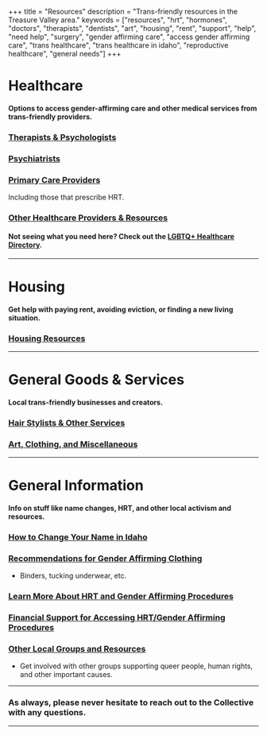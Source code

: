 +++
title = "Resources"
description = "Trans-friendly resources in the Treasure Valley area."
keywords = ["resources", "hrt", "hormones", "doctors", "therapists", "dentists", "art", "housing", "rent", "support", "help", "need help", "surgery", "gender affirming care", "access gender affirming care", "trans healthcare", "trans healthcare in idaho", "reproductive healthcare", "general needs"]
+++

# Healthcare
#### Options to access gender-affirming care and other medical services from trans-friendly providers.
### [Therapists & Psychologists](https://docs.google.com/document/d/e/2PACX-1vSgrCKOMZfKRaeCwTt0ECoJ_um26CNmIuxBotpGK8gXp4he2t4-1sU6EZSwDpjjwY4qMMIpiNfT_-8p/pub)
### [Psychiatrists](https://docs.google.com/document/d/e/2PACX-1vRannsdAydms-DbeEGWYqpJKCOUpQ2DjNrvuSbB3YZxdmSeqkJ0KepSBB6sk8PO8sooyz1D5EDcfStO/pub)
### [Primary Care Providers](https://docs.google.com/document/d/e/2PACX-1vTYliwWtrg4hnICWdhyNp4uQrB-rwzjy-OebUnAppStIb_IdlfPDopWi6ZvjCjRzsYb35YYCAqBhBUz/pub)
Including those that prescribe HRT.
### [Other Healthcare Providers & Resources](https://docs.google.com/document/d/e/2PACX-1vRxlfOn46E916FKdloTDwy0WIj65TZeUYltTGhbmR5DJbuiIYtQsdsb71PgaDGJEOBYBNMjhHiewpJ2/pub)    

#### Not seeing what you need here? Check out the [LGBTQ+ Healthcare Directory](https://lgbtqhealthcaredirectory.org/).
---
# Housing 
#### Get help with paying rent, avoiding eviction, or finding a new living situation.
### [Housing Resources](https://docs.google.com/document/d/e/2PACX-1vQMB1LDIdZ1xGeK4bebZn0y4yiFhR2vursyD2cK4zqgj3VtFRE-9HMzJ3v2mmyUif6exF6NbI6f76CK/pub)
---
# General Goods & Services
#### Local trans-friendly businesses and creators. 
### [Hair Stylists & Other Services](https://docs.google.com/document/d/e/2PACX-1vQka9ZcXb7bGClnrulHffr3BZuXZEXNVxYzBWfSOisWohSXjNWZ3GcG6HMoUWzsK1hD0cZ34TGaos6i/pub)
### [Art, Clothing, and Miscellaneous](https://docs.google.com/document/d/e/2PACX-1vRatHp5559-ImMEHErzGZnrHgpTsyprF7HalDcyCn9GpqnB1Ly9xUlN3z2wsNNcOmkMtp4IH9i8DVPY/pub)
---
# General Information
#### Info on stuff like name changes, HRT, and other local activism and resources.
### [How to Change Your Name in Idaho](https://drive.google.com/file/d/1JQBrkFSZm8YGYR0zOGvtcmQ7tHhI36u5/view)
### [Recommendations for Gender Affirming Clothing](https://docs.google.com/document/d/e/2PACX-1vQwV91GuPXF-cbVnecmFCwN2mvCqXqO265GDCK1NlD3YejyEZCanWr8c0Sxk6Gctk1ekfNaElzMUIaZ/pub)
- Binders, tucking underwear, etc.
### [Learn More About HRT and Gender Affirming Procedures](https://docs.google.com/document/d/e/2PACX-1vTuX8xRCnnBaG-rTjz0_c1WDCokFTXTpCL2jmLtrKvdAn1MLTZLV7UC2ma6b6r_YDS-NrJj9eL47jL2/pub)
### [Financial Support for Accessing HRT/Gender Affirming Procedures](https://docs.google.com/document/d/e/2PACX-1vTUC9H3xoYhlqL2dmRW2KQ8E9Y-I4d_UAyUOJc0LqYI6yab6KifAXkHG-n6vlHezLjvMqgtb9tHVy0D/pub)
### [Other Local Groups and Resources](https://docs.google.com/document/d/e/2PACX-1vQHU9T3u_j05eoLuLdthIk-75kxswBGlGbf3oDTNfrwXTApL6O5WKQ3cZSguBUsSt4XZw8BZeOHMIdT/pub)
- Get involved with other groups supporting queer people, human rights, and other important causes. 

--- 

### As always, please never hesitate to reach out to the Collective with any questions.

---



